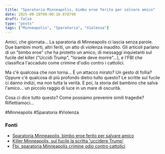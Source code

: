 ```yaml
---
title: "Sparatoria Minneapolis, bimbo eroe ferito per salvare amico"
date: 2025-08-28T06:00:18.878790
draft: false
type: "posts"
tags: ["Minneapolis", "Sparatoria", "Violenza"]
---
```


Amici, che giornata...  La sparatoria di Minneapolis ci lascia senza parole.  Due bambini morti, altri feriti, un atto di violenza inaudito.  Gli articoli parlano di un "bimbo eroe" che ha protetto un amico,  di messaggi inquietanti sul fucile del killer ("Uccidi Trump", "Israele deve morire"...), e l'FBI che classifica l'accaduto come crimine d'odio contro i cattolici.  

Ma c'è qualcosa che non torna...  È un attacco mirato?  Un gesto di follia?  Oppure c'è qualcosa di più profondo dietro tutto questo?  Le scritte sul fucile ci danno indizi, ma non tutta la verità.  E poi, la storia del bambino che salva l'amico…  un piccolo raggio di luce in un mare di oscurità.

Cosa ci dice tutto questo?  Come possiamo prevenire simili tragedie?  Riflettiamoci...


#Minneapolis #Sparatoria #Violenza


### Fonti
- [Sparatoria Minneapolis, bimbo eroe ferito per salvare amico](https://www.ansa.it/sito/notizie/topnews/2025/08/28/sparatoria-minneapolis-bimbo-eroe-ferito-per-salvare-amico_ed0b9f26-4f76-45d4-ba6e-8640bd2a97b1.html)
- [Killer Minneapolis, sul fucile la scritta 'uccidere Trump'](https://www.ansa.it/sito/notizie/topnews/2025/08/27/killer-minneapolis-sul-fucile-la-scritta-uccidere-trump_b84d87fb-414d-4940-9c1b-86e234b18100.html)
- [Fbi, sparatoria Minneapolis crimine odio contro cattolici](https://www.ansa.it/sito/notizie/topnews/2025/08/27/fbi-sparatoria-minneapolis-crimine-odio-contro-cattolici_986708dc-b9e6-4072-a0c6-f7f36cda6fa6.html)
